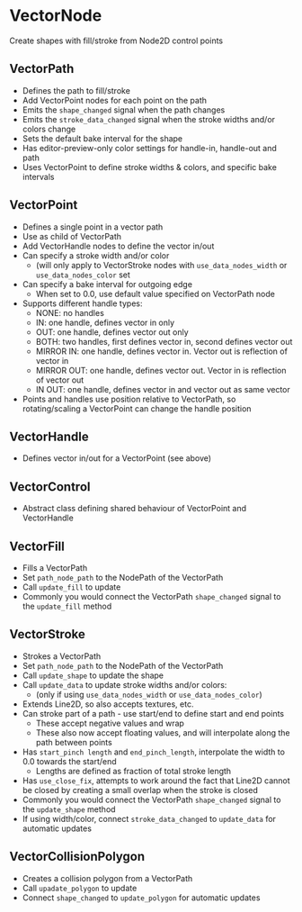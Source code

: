 # VectorNode
Create shapes with fill/stroke from Node2D control points

## VectorPath
- Defines the path to fill/stroke
- Add VectorPoint nodes for each point on the path
- Emits the `shape_changed` signal when the path changes
- Emits the `stroke_data_changed` signal when the stroke widths and/or colors change
- Sets the default bake interval for the shape
- Has editor-preview-only color settings for handle-in, handle-out and path
- Uses VectorPoint to define stroke widths & colors, and specific bake intervals

## VectorPoint
- Defines a single point in a vector path
- Use as child of VectorPath
- Add VectorHandle nodes to define the vector in/out
- Can specify a stroke width and/or color
  - (will only apply to VectorStroke nodes with `use_data_nodes_width` or `use_data_nodes_color` set
- Can specify a bake interval for outgoing edge
  - When set to 0.0, use default value specified on VectorPath node
- Supports different handle types:
  - NONE: no handles
  - IN: one handle, defines vector in only
  - OUT: one handle, defines vector out only
  - BOTH: two handles, first defines vector in, second defines vector out
  - MIRROR IN: one handle, defines vector in. Vector out is reflection of vector in
  - MIRROR OUT: one handle, defines vector out. Vector in is reflection of vector out
  - IN OUT: one handle, defines vector in and vector out as same vector
- Points and handles use position relative to VectorPath, so rotating/scaling a VectorPoint can change the handle position

## VectorHandle
- Defines vector in/out for a VectorPoint (see above)

## VectorControl
- Abstract class defining shared behaviour of VectorPoint and VectorHandle

## VectorFill
- Fills a VectorPath
- Set `path_node_path` to the NodePath of the VectorPath
- Call `update_fill` to update
- Commonly you would connect the VectorPath `shape_changed` signal to the `update_fill` method

## VectorStroke
- Strokes a VectorPath
- Set `path_node_path` to the NodePath of the VectorPath
- Call `update_shape` to update the shape
- Call `update_data` to update stroke widths and/or colors:
  - (only if using `use_data_nodes_width` or `use_data_nodes_color`)
- Extends Line2D, so also accepts textures, etc.
- Can stroke part of a path - use start/end to define start and end points
  - These accept negative values and wrap
  - These also now accept floating values, and will interpolate along the path between points
- Has `start_pinch length` and `end_pinch_length`, interpolate the width to 0.0 towards the start/end
  - Lengths are defined as fraction of total stroke length
- Has `use_close_fix`, attempts to work around the fact that Line2D cannot be closed by creating
  a small overlap when the stroke is closed
- Commonly you would connect the VectorPath `shape_changed` signal to the `update_shape` method
- If using width/color, connect `stroke_data_changed` to `update_data` for automatic updates

## VectorCollisionPolygon
- Creates a collision polygon from a VectorPath
- Call `upadate_polygon` to update
- Connect `shape_changed` to `update_polygon` for automatic updates
